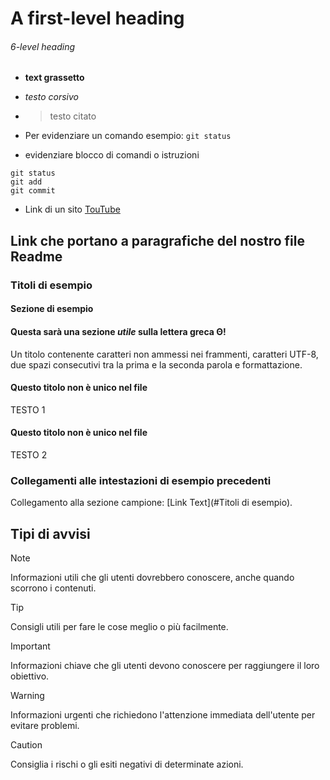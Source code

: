 # A first-level heading

###### 6-level heading

- **text grassetto**
- _testo corsivo_
- >testo citato

- Per evidenziare un comando esempio: `git status`

- evidenziare blocco di comandi o istruzioni 
```
git status
git add
git commit
```
- Link di un sito [TouTube](https://www.youtube.com/)
## Link che portano a paragrafiche del nostro file Readme
### Titoli di esempio

#### Sezione di esempio

#### Questa sarà una sezione _utile_ sulla lettera greca Θ!
Un titolo contenente caratteri non ammessi nei frammenti, caratteri UTF-8, due spazi consecutivi tra la prima e la seconda parola e formattazione.

#### Questo titolo non è unico nel file

TESTO 1

#### Questo titolo non è unico nel file

TESTO 2

### Collegamenti alle intestazioni di esempio precedenti

Collegamento alla sezione campione: [Link Text](#Titoli di esempio).

## Tipi di avvisi
> [!NOTE]
> Informazioni utili che gli utenti dovrebbero conoscere, anche quando scorrono i contenuti.

> [!TIP]
> Consigli utili per fare le cose meglio o più facilmente.

> [!IMPORTANT]
> Informazioni chiave che gli utenti devono conoscere per raggiungere il loro obiettivo.

> [!WARNING]
> Informazioni urgenti che richiedono l'attenzione immediata dell'utente per evitare problemi.

> [!CAUTION]
> Consiglia i rischi o gli esiti negativi di determinate azioni.

